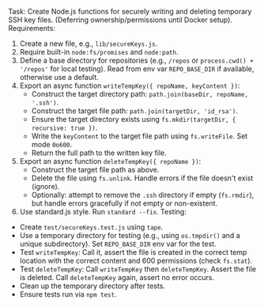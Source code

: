 Task: Create Node.js functions for securely writing and deleting temporary SSH key files. (Deferring ownership/permissions until Docker setup).
Requirements:
1.  Create a new file, e.g., `lib/secureKeys.js`.
2.  Require built-in `node:fs/promises` and `node:path`.
3.  Define a base directory for repositories (e.g., `/repos` or `process.cwd() + '/repos'` for local testing). Read from env var `REPO_BASE_DIR` if available, otherwise use a default.
4.  Export an async function `writeTempKey({ repoName, keyContent })`:
    -   Construct the target directory path: `path.join(baseDir, repoName, '.ssh')`.
    -   Construct the target file path: `path.join(targetDir, 'id_rsa')`.
    -   Ensure the target directory exists using `fs.mkdir(targetDir, { recursive: true })`.
    -   Write the `keyContent` to the target file path using `fs.writeFile`. Set mode `0o600`.
    -   Return the full path to the written key file.
5.  Export an async function `deleteTempKey({ repoName })`:
    -   Construct the target file path as above.
    -   Delete the file using `fs.unlink`. Handle errors if the file doesn't exist (ignore).
    -   Optionally: attempt to remove the `.ssh` directory if empty (`fs.rmdir`), but handle errors gracefully if not empty or non-existent.
6.  Use standard.js style. Run `standard --fix`.
Testing:
-   Create `test/secureKeys.test.js` using `tape`.
-   Use a temporary directory for testing (e.g., using `os.tmpdir()` and a unique subdirectory). Set `REPO_BASE_DIR` env var for the test.
-   Test `writeTempKey`: Call it, assert the file is created in the correct temp location with the correct content and 600 permissions (check `fs.stat`).
-   Test `deleteTempKey`: Call `writeTempKey` then `deleteTempKey`. Assert the file is deleted. Call `deleteTempKey` again, assert no error occurs.
-   Clean up the temporary directory after tests.
-   Ensure tests run via `npm test`. 